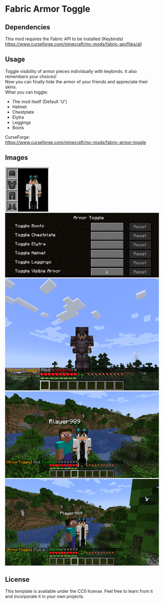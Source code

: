 # Fabric Armor Toggle

## Dependencies

This mod requires the Fabric API to be installed (Keybinds)<br>
https://www.curseforge.com/minecraft/mc-mods/fabric-api/files/all

## Usage

Toggle visibility of armor pieces individually with keybinds. It also remembers your choices!<br>
Now you can finally hide the armor of your friends and appreciate their skins.<br>
What you can toggle:<br>
* The mod itself (Default 'U')
* Helmet
* Chestplate
* Elytra
* Leggings
* Boots

CurseForge:<br>
https://www.curseforge.com/minecraft/mc-mods/fabric-armor-toggle

## Images
![Usage](./armor_hidden.png)<br>
![Usage](./keybinds.png)
![Usage](./armor_visible.png)
![Usage](./armor_hidden_players.png)
![Usage](./only_elytra.png)

## License

This template is available under the CC0 license. Feel free to learn from it and incorporate it in your own projects.
